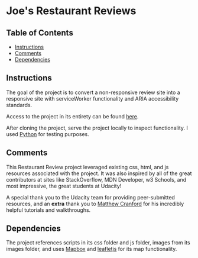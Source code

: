 # Joe's Restaurant Reviews

## Table of Contents

* [Instructions](#instructions)
* [Comments](#comments)
* [Dependencies](#dependencies)

## Instructions

The goal of the project is to convert a non-responsive review site into a responsive site with serviceWorker functionality and ARIA accessibility standards.

Access to the project in its entirety can be found [here](https://github.com/jadgowen/gowen-restaurant-review).

After cloning the project, serve the project locally to inspect functionality. I used [Python](https://www.python.org/) for testing purposes.

## Comments

This Restaurant Review project leveraged existing css, html, and js resources associated with the project. It was also inspired by all of the great contributors at sites like StackOverflow, MDN Developer, w3 Schools, and most impressive, the great students at Udacity!

A special thank you to the Udacity team for providing peer-submitted resources, and an **extra** thank you to [Matthew Cranford](https://matthewcranford.com/) for his incredibly helpful tutorials and walkthroughs.

## Dependencies

The project references scripts in its css folder and js folder, images from its images folder, and uses [Mapbox](https://www.mapbox.com/) and [leafletjs](https://leafletjs.com/) for its map functionality.
